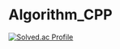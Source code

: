 # Algorithm_CPP
[![Solved.ac Profile](http://mazassumnida.wtf/api/v2/generate_badge?boj=tonystar99)](https://solved.ac/tonystar99/)
